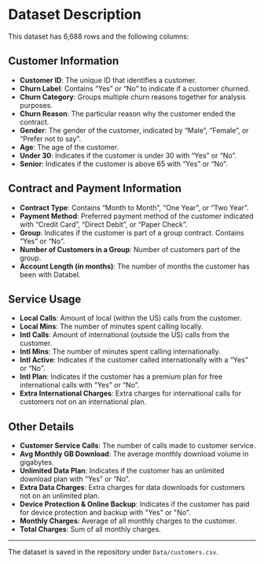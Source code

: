 # Dataset Description

This dataset has 6,688 rows and the following columns:

## Customer Information
- **Customer ID**: The unique ID that identifies a customer.
- **Churn Label**: Contains “Yes” or “No” to indicate if a customer churned.
- **Churn Category**: Groups multiple churn reasons together for analysis purposes.
- **Churn Reason**: The particular reason why the customer ended the contract.
- **Gender**: The gender of the customer, indicated by “Male”, “Female”, or “Prefer not to say”.
- **Age**: The age of the customer.
- **Under 30**: Indicates if the customer is under 30 with “Yes” or “No”.
- **Senior**: Indicates if the customer is above 65 with “Yes” or “No”.

## Contract and Payment Information
- **Contract Type**: Contains “Month to Month”, “One Year”, or “Two Year”.
- **Payment Method**: Preferred payment method of the customer indicated with “Credit Card”, “Direct Debit”, or “Paper Check”.
- **Group**: Indicates if the customer is part of a group contract. Contains “Yes” or “No”.
- **Number of Customers in a Group**: Number of customers part of the group.
- **Account Length (in months)**: The number of months the customer has been with Databel.

## Service Usage
- **Local Calls**: Amount of local (within the US) calls from the customer.
- **Local Mins**: The number of minutes spent calling locally.
- **Intl Calls**: Amount of international (outside the US) calls from the customer.
- **Intl Mins**: The number of minutes spent calling internationally.
- **Intl Active**: Indicates if the customer called internationally with a “Yes” or “No”.
- **Intl Plan**: Indicates if the customer has a premium plan for free international calls with “Yes” or “No”.
- **Extra International Charges**: Extra charges for international calls for customers not on an international plan.

## Other Details
- **Customer Service Calls**: The number of calls made to customer service.
- **Avg Monthly GB Download**: The average monthly download volume in gigabytes.
- **Unlimited Data Plan**: Indicates if the customer has an unlimited download plan with “Yes” or “No”.
- **Extra Data Charges**: Extra charges for data downloads for customers not on an unlimited plan.
- **Device Protection & Online Backup**: Indicates if the customer has paid for device protection and backup with "Yes" or "No".
- **Monthly Charges**: Average of all monthly charges to the customer.
- **Total Charges**: Sum of all monthly charges.

---

The dataset is saved in the repository under `Data/customers.csv`.
